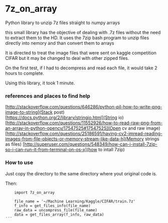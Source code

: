 7z_on_array
===========

Python library to unzip 7z files straight to numpy arrays

this small library has the objective of dealing with .7z files without
the need to extract them to the HD. It uses the 7zip bash program to unzip files
directly into nemory and than convert them to arrays

It is directed to treat the image files that were sent on kaggle competition CIFAR
but it may be changed to deal with other zipped files.

On the first test, if I had to decompress and read each file, it would take 2 hours to complete.

Using this library, it took 1 minute.


### references and places to find help

[http://stackoverflow.com/questions/646286/python-pil-how-to-write-png-image-to-string](Stack post)
[https://docs.python.org/2/library/stringio.html](String io)
[http://stackoverflow.com/questions/11552926/how-to-read-raw-png-from-an-array-in-python-opencv/17547525#17547525](Open cv and raw image)
[http://stackoverflow.com/questions/25186591/having-cv2-imread-reading-images-from-file-objects-or-memory-stream-like-data-h](Memory strings as files)
[http://superuser.com/questions/548349/how-can-i-install-7zip-so-i-can-run-it-from-terminal-on-os-x](how to intall 7zip)

### How to use
Just copy the directory to the same directory where yout original code is.

Then:
```
    import 7z_on_array

    file_name = '~/Machine Learning/Kaggle/CIFAR/train.7z'
    f_info = get_files_info(file_name)
    raw_data = uncompress_file(file_name)
    data = get_files_array(f_info, raw_data)
´´´